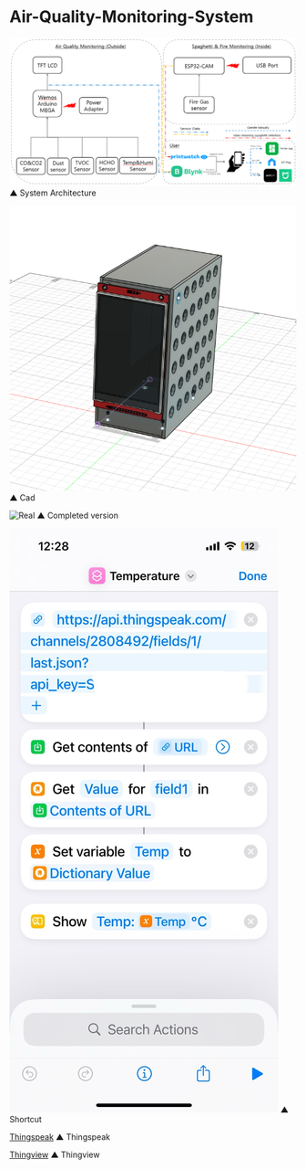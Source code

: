 # Air-Quality-Monitoring-System

![System Architecture](https://github.com/SinSangHyun/Air-Quality-Monitoring-System/blob/main/System%20Architecture.png)
▲ System Architecture


![Cad](https://github.com/SinSangHyun/Air-Quality-Monitoring-System/blob/main/Pictures/Cad_image.png)
▲ Cad


![Real](https://github.com/SinSangHyun/Air-Quality-Monitoring-System/blob/main/Pictures/Real_image.png)
▲ Completed version


![Shortcut](https://github.com/SinSangHyun/Air-Quality-Monitoring-System/blob/main/Pictures/Shortcut.jpg)
▲ Shortcut


[Thingspeak](https://github.com/SinSangHyun/Air-Quality-Monitoring-System/blob/main/Pictures/Thingspeak_Field_Setting.png)
▲ Thingspeak


[Thingview](https://github.com/SinSangHyun/Air-Quality-Monitoring-System/blob/main/Pictures/Thingview.jpg)
▲ Thingview
